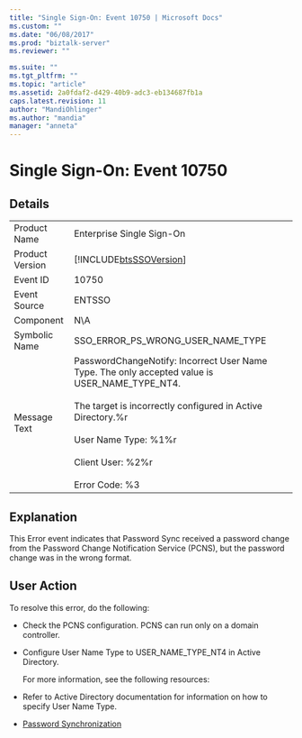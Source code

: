 ```yaml
---
title: "Single Sign-On: Event 10750 | Microsoft Docs"
ms.custom: ""
ms.date: "06/08/2017"
ms.prod: "biztalk-server"
ms.reviewer: ""

ms.suite: ""
ms.tgt_pltfrm: ""
ms.topic: "article"
ms.assetid: 2a0fdaf2-d429-40b9-adc3-eb134687fb1a
caps.latest.revision: 11
author: "MandiOhlinger"
ms.author: "mandia"
manager: "anneta"
---
```

# Single Sign-On: Event 10750
## Details  

|                 |                                                                                                                                                                                                                                                                  |
|-----------------|------------------------------------------------------------------------------------------------------------------------------------------------------------------------------------------------------------------------------------------------------------------|
|  Product Name   |                                                                                                                    Enterprise Single Sign-On                                                                                                                     |
| Product Version |                                                                                                    [!INCLUDE[btsSSOVersion](../includes/btsssoversion-md.md)]                                                                                                    |
|    Event ID     |                                                                                                                              10750                                                                                                                               |
|  Event Source   |                                                                                                                              ENTSSO                                                                                                                              |
|    Component    |                                                                                                                               N\A                                                                                                                                |
|  Symbolic Name  |                                                                                                                SSO_ERROR_PS_WRONG_USER_NAME_TYPE                                                                                                                 |
|  Message Text   | PasswordChangeNotify: Incorrect User Name Type. The only accepted value is USER_NAME_TYPE_NT4.<br /><br /> The target is incorrectly configured in Active Directory.%r<br /><br /> User Name Type: %1%r<br /><br /> Client User: %2%r<br /><br /> Error Code: %3 |

## Explanation  
 This Error event indicates that Password Sync received a password change from the Password Change Notification Service (PCNS), but the password change was in the wrong format.  

## User Action  
 To resolve this error, do the following:  

- Check the PCNS configuration. PCNS can run only on a domain controller.  

- Configure User Name Type to USER_NAME_TYPE_NT4 in Active Directory.  

  For more information, see the following resources:  

- Refer to Active Directory documentation for information on how to specify User Name Type.  

- [Password Synchronization](../core/password-synchronization2.md)
